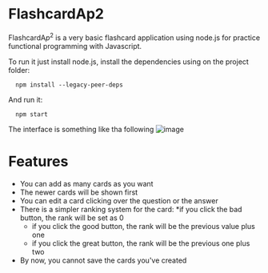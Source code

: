 # FlashcardAp2
FlashcardA$p^2$ is a very basic flashcard application using node.js for practice functional programming with Javascript.

To run it just install node.js, install the dependencies using on the project folder:
````
  npm install --legacy-peer-deps
````
And run it:
```
  npm start
```

The interface is something like tha following
![image](https://user-images.githubusercontent.com/34524864/170114565-f9e576d3-9ec5-46b8-af14-d18f99418c27.png)


# Features

* You can add as many cards as you want
* The newer cards will be shown first
* You can edit a card clicking over the question or the answer
* There is a simpler ranking system for the card:
  *if you click the bad button, the rank will be set as 0
  * if you click the good button, the rank will be the previous value plus one
  * if you click the great button, the rank will be the previous one plus two
* By now, you cannot save the cards you've created
